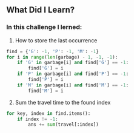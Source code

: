 ## What Did I Learn?

### In this challenge I lerned:

1. How to store the last occurrence
```python
find = {'G': -1, 'P': -1, 'M': -1}
for i in range(len(garbage) - 1, -1, -1):
    if 'G' in garbage[i] and find['G'] == -1:
        find['G'] = i
    if 'P' in garbage[i] and find['P'] == -1:
        find['P'] = i
    if 'M' in garbage[i] and find['M'] == -1:
        find['M'] = i
```

2.  Sum the travel time to the found index
```python
for key, index in find.items():
    if index != -1:
        ans += sum(travel[:index])
```